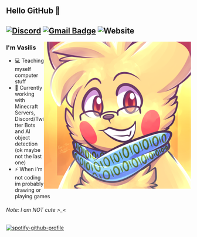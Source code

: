 ## Hello GitHub 👋
[![Discord](https://img.shields.io/badge/Discord-Vasilis%231273-%237289DA?label=&logo=discord&logoColor=ffffff&color=7389D8&labelColor=6A7EC2)](https://discord.com)
[![Gmail Badge](https://img.shields.io/badge/-vasilis@thepikachu.ga-c14438?style=flat-square&logo=Gmail&logoColor=white&link=mailto:vasilis@thepikachu.ga)](mailto:vasilis@thepikachu.ga)
![Website](https://img.shields.io/website?down_color=red&down_message=dead&label=My%20website&up_color=green&up_message=online&url=https%3A%2F%2Fvasilis.thepikachu.ga)
---
<img align="right" alt="PNG" src="May_Monthly_Reward_9.png" />

### I'm Vasilis

- 💻 Teaching myself computer stuff
- 🌱 Currently working with Minecraft Servers, Discord/Twitter Bots and AI object detection (ok maybe not the last one)
- ⚡ When i'm not coding im probably drawing or playing games

###### Note: I am NOT cute >_<


[![spotify-github-profile](https://spotify-github-profile.vercel.app/api/view?uid=g0y80hvswaih9tsvbiur9ym0v&cover_image=true&theme=default)](https://spotify-github-profile.vercel.app/api/view?uid=g0y80hvswaih9tsvbiur9ym0v&redirect=true)
